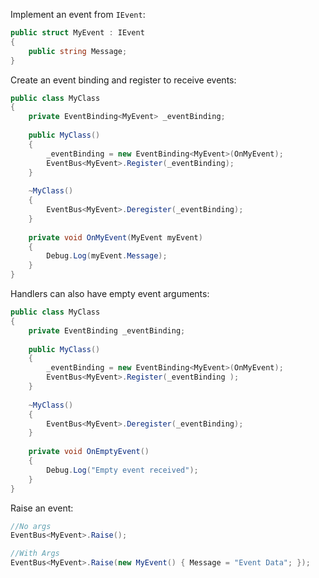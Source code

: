 Implement an event from `IEvent`:
```csharp
public struct MyEvent : IEvent
{
    public string Message;
}
```

Create an event binding and register to receive events:
```csharp
public class MyClass
{
    private EventBinding<MyEvent> _eventBinding;
    
    public MyClass()
    {
        _eventBinding = new EventBinding<MyEvent>(OnMyEvent);
        EventBus<MyEvent>.Register(_eventBinding);
    }
    
    ~MyClass()
    {
        EventBus<MyEvent>.Deregister(_eventBinding);
    }
    
    private void OnMyEvent(MyEvent myEvent)
    {
        Debug.Log(myEvent.Message);
    }
}
```

Handlers can also have empty event arguments:
```csharp
public class MyClass
{
    private EventBinding _eventBinding;
    
    public MyClass()
    {
        _eventBinding = new EventBinding<MyEvent>(OnMyEvent);
        EventBus<MyEvent>.Register(_eventBinding );
    }
    
    ~MyClass()
    {
        EventBus<MyEvent>.Deregister(_eventBinding);
    }
    
    private void OnEmptyEvent()
    {
        Debug.Log("Empty event received");
    }
}
```

Raise an event:
```csharp
//No args
EventBus<MyEvent>.Raise();

//With Args
EventBus<MyEvent>.Raise(new MyEvent() { Message = "Event Data"; });
```
